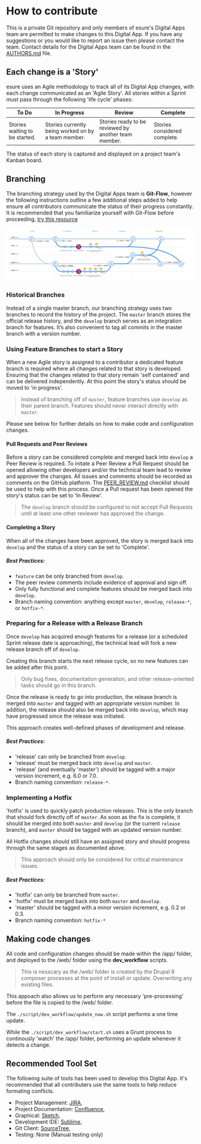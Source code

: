 # How to contribute

This is a private Git repository and only members of esure's Digital Apps team are permitted to make changes to this Digital App. If you have any suggestions or you would like to report an issue then please contact the team. Contact details for the Digital Apps team can be found in the [AUTHORS.md](AUTHORS.md) file.


## Each change is a 'Story'

esure uses an Agile methodology to track all of its Digital App changes, with each change communicated as an 'Agile Story'. All stories within a Sprint must pass through the following 'life cycle' phases:

| To Do | In Progress | Review | Complete |
|--- | --- | --- | --- |
| Stories waiting to be started. | Stories currently being worked on by a team member. | Stories ready to be reviewed by another team member. | Stories considered complete. |

The status of each story is captured and displayed on a project team's Kanban board.


## Branching

The branching strategy used by the Digital Apps team is **Git-Flow**, however the following instructions outline a few additional steps added to help ensure all contributors communicate the status of their progress constantly. It is recommended that you familiarize yourself with Git-Flow before proceeding, [try this resource](http://nvie.com/posts/a-successful-git-branching-model/)

![Branching Strategy Image](CONTRIBUTING.flow.png "Digital Apps Branching Strategy")


### Historical Branches

Instead of a single master branch, our branching strategy uses two branches to record the history of the project. The `master` branch stores the official release history, and the `develop` branch serves as an integration branch for features. It’s also convenient to tag all commits in the master branch with a version number.

### Using Feature Branches to start a Story

When a new Agile story is assigned to a contributor a dedicated feature branch is required where all changes related to that story is developed. Ensuring that the changes related to that story remain 'self contained' and can be delivered independently.
At this point the story's status should be moved to 'in progress'.
> Instead of branching off of `master`, feature branches use `develop` as their parent branch. Features should never interact directly with `master`.

Please see below for further details on how to make code and configuration changes.

#### Pull Requests and Peer Reviews

Before a story can be considered complete and merged back into `develop` a Peer Review is required. To initate a Peer Review a Pull Request should be opened allowing other developers and/or the technical team lead to review and approver the changes. All issues and comments should be recorded as comments on the GitHub platform.
The [PEER_REVIEW.md](PEER_REVIEW.md) checklist should be used to help with this process.
Once a Pull request has been opened the story's status can be set to 'In Review'.
> The `develop` branch should be configured to not accept Pull Requests until at least one other reviewer has approved the change. 

#### Completing a Story

When all of the changes have been approved, the story is merged back into `develop` and the status of a story can be set to 'Complete'.

##### Best Practices:

* `feature` can be only branched from `develop`.
* The peer review comments include evidence of approval and sign off.
* Only fully functional and complete features should be merged back into `develop`.
* Branch naming convention: anything except `master`, `develop`, `release-*`, or `hotfix-*`.

### Preparing for a Release with a Release Branch

Once `develop` has acquired enough features for a release (or a scheduled Sprint release date is approaching), the technical lead will fork a new release branch off of `develop`.

Creating this branch starts the next release cycle, so no new features can be added after this point.
> Only bug fixes, documentation generation, and other release-oriented tasks should go in this branch.

Once the release is ready to go into production, the release branch is merged into `master` and tagged with an appropriate version number. In addition, the release should also be merged back into `develop`, which may have progressed since the release was initiated.

This approach creates well-defined phases of development and release.

##### Best Practices:

* 'release' can only be branched from `develop`.
* 'release' must be merged back into `develop` and `master`.
* 'release' (and eventually 'master') should be tagged with a major version increment, e.g. 6.0 or 7.0.
* Branch naming convention: `release-*`.

### Implementing a Hotfix

'hotfix' is used to quickly patch production releases. This is the only branch that should fork directly off of `master`. As soon as the fix is complete, it should be merged into both `master` and `develop` (or the current `release` branch), and `master` should be tagged with an updated version number.

All Hotfix changes should still have an assigned story and should progress through the same stages as documented above.

> This approach should only be considered for critical maintenance issues.

##### Best Practices:

* 'hotfix' can only be branched from `master`.
* 'hotfix' must be merged back into both `master` and `develop`.
* 'master' should be tagged with a minor version increment, e.g. 0.2 or 0.3.
* Branch naming convention: `hotfix-*`


## Making code changes

All code and configuration changes should be made within the /app/ folder, and deployed to the /web/ folder using the **dev_workflow** scripts.

>This is nesscary as the /web/ folder is created by the Drupal 8 composer processes at the point of install or update. Overwriting any existing files.

This appoach also allows us to perform any necessary 'pre-processing' before the file is copied to the /web/ folder.

The `./script/dev_workflow/update_now.sh` script performs a one time update.

While the `./script/dev_workflow/start.sh` uses a Grunt process to continously 'watch' the /app/ folder, performing an update whenever it detects a change.


## Recommended Tool Set

The following suite of tools has been used to develop this Digital App. It's recommended that all contributers use the same tools to help reduce formating conflicts.

* Project Management: [JIRA](https://myesure.atlassian.com/), 
* Project Documentation: [Confluence](https://myesure.atlassian.com/), 
* Graphical: [Sketch](https://www.sketchapp.com),
* Development IDE: [Sublime](https://www.sublimetext.com),
* Git Client: [SourceTree](https://www.sourcetreeapp.com),
* Testing: None (Manual testing only)



